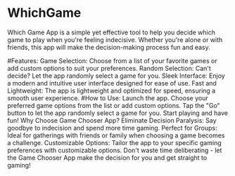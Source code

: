 # WhichGame

Which Game App is a simple yet effective tool to help you decide which game to play when you're feeling indecisive. Whether you're alone or with friends, this app will make the decision-making process fun and easy.

#Features:
Game Selection: Choose from a list of your favorite games or add custom options to suit your preferences.
Random Selection: Can't decide? Let the app randomly select a game for you.
Sleek Interface: Enjoy a modern and intuitive user interface designed for ease of use.
Fast and Lightweight: The app is lightweight and optimized for speed, ensuring a smooth user experience.
#How to Use:
Launch the app.
Choose your preferred game options from the list or add custom options.
Tap the "Go" button to let the app randomly select a game for you.
Start playing and have fun!
Why Choose Game Chooser App?
Eliminate Decision Paralysis: Say goodbye to indecision and spend more time gaming.
Perfect for Groups: Ideal for gatherings with friends or family when choosing a game becomes a challenge.
Customizable Options: Tailor the app to your specific gaming preferences with customizable options.
Don't waste time deliberating - let the Game Chooser App make the decision for you and get straight to gaming!
